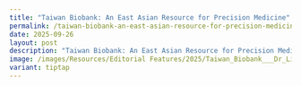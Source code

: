 ```yaml
---
title: "Taiwan Biobank: An East Asian Resource for Precision Medicine"
permalink: /taiwan-biobank-an-east-asian-resource-for-precision-medicine/
date: 2025-09-26
layout: post
description: "Taiwan Biobank: An East Asian Resource for Precision Medicine"
image: /images/Resources/Editorial Features/2025/Taiwan_Biobank___Dr_Lin_Yen_Feng.jpg
variant: tiptap
---
```

